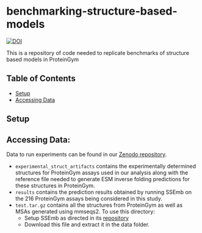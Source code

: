 # benchmarking-structure-based-models
[![DOI](https://zenodo.org/badge/DOI/10.5281/zenodo.13819824.svg)](https://doi.org/10.5281/zenodo.13819824)

This is a repository of code needed to replicate benchmarks of structure based models in ProteinGym

## Table of Contents
  * [Setup](#setup)
  * [Accessing Data](#access_data)

## Setup

## Accessing Data:

Data to run experiments can be found in our [Zenodo repository](https://doi.org/10.5281/zenodo.13819824).

  * `experimental_struct_artifacts` contains the experimentally determined structures
for ProteinGym assays used in our analysis along with the reference file needed to
generate ESM inverse folding predictions for these structures in ProteinGym.
  * `results` contains the prediction results obtained by running SSEmb on the 216
ProteinGym assays being considered in this study.
  * `test.tar.gz` contains all the structures from ProteinGym as well as MSAs generated
using mmseqs2. To use this directory:
    * Setup SSEmb as directed in its [repository](https://github.com/KULL-Centre/_2023_Blaabjerg_SSEmb)
    * Download this file and extract it in the data folder.
